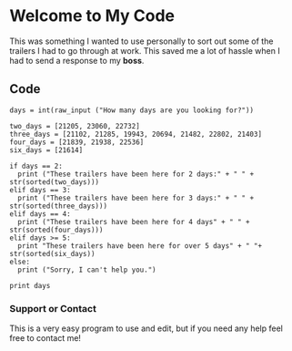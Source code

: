 # Welcome to My Code

This was something I wanted to use personally to sort out some of the trailers I had to go through at work. This saved me a lot of hassle when I had to send a response to my **boss**.

## Code
```
days = int(raw_input ("How many days are you looking for?"))

two_days = [21205, 23060, 22732]
three_days = [21102, 21285, 19943, 20694, 21482, 22802, 21403]
four_days = [21839, 21938, 22536]
six_days = [21614]

if days == 2:
  print ("These trailers have been here for 2 days:" + " " + str(sorted(two_days)))
elif days == 3:
  print ("These trailers have been here for 3 days:" + " " + str(sorted(three_days)))
elif days == 4:
  print ("These trailers have been here for 4 days" + " " + str(sorted(four_days)))
elif days >= 5:
  print "These trailers have been here for over 5 days" + " "+ str(sorted(six_days))
else:
  print ("Sorry, I can't help you.")

print days
```


### Support or Contact

This is a very easy program to use and edit, but if you need any help feel free to contact me!
